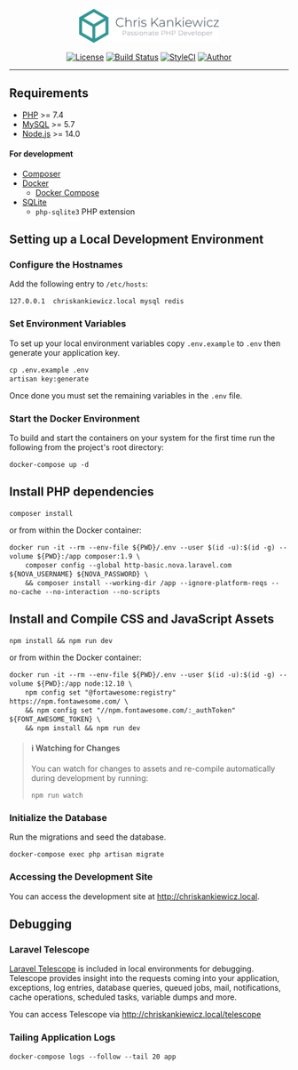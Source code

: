 <p align="center">
    <img src="chris-kankiewicz.svg" alt="Chris Kankiewicz" width="50%">
</p>

<p align="center">
    <a href="https://github.com/PHLAK/chriskankiewicz.com/blob/master/LICENSE"><img src="https://img.shields.io/github/license/phlak/chriskankiewicz.com?style=flat-square" alt="License"></a>
    <a href="https://travis-ci.com/PHLAK/chriskankiewicz.com"><img src="https://img.shields.io/travis/com/PHLAK/chriskankiewicz.com.svg?style=flat-square" alt="Build Status"></a>
    <a href="https://styleci.io/repos/176871591"><img src="https://styleci.io/repos/176871591/shield?branch=master" alt="StyleCI"></a>
    <a href="https://www.ChrisKankiewicz.com"><img src="https://img.shields.io/badge/created_by-Chris%20Kankiewicz-319795.svg?style=flat-square" alt="Author"></a>
</p>

---

Requirements
------------

  - [PHP](https://secure.php.net/) >= 7.4
  - [MySQL](https://www.mysql.com/) >= 5.7
  - [Node.js](https://nodejs.org) >= 14.0

#### For development

  - [Composer](https://getcomposer.org/)
  - [Docker](https://www.docker.com/)
    - [Docker Compose](https://docs.docker.com/compose/)
  - [SQLite](https://www.sqlite.org/index.html)
    - `php-sqlite3` PHP extension

Setting up a Local Development Environment
------------------------------------------

### Configure the Hostnames

Add the following entry to `/etc/hosts`:

    127.0.0.1  chriskankiewicz.local mysql redis

### Set Environment Variables

To set up your local environment variables copy `.env.example` to `.env` then
generate your application key.

    cp .env.example .env
    artisan key:generate

Once done you must set the remaining variables in the `.env` file.

### Start the Docker Environment

To build and start the containers on your system for the first time run the
following from the project's root directory:

    docker-compose up -d

## Install PHP dependencies

    composer install

or from within the Docker container:

    docker run -it --rm --env-file ${PWD}/.env --user $(id -u):$(id -g) --volume ${PWD}:/app composer:1.9 \
        composer config --global http-basic.nova.laravel.com ${NOVA_USERNAME} ${NOVA_PASSWORD} \
        && composer install --working-dir /app --ignore-platform-reqs --no-cache --no-interaction --no-scripts

## Install and Compile CSS and JavaScript Assets

    npm install && npm run dev

or from within the Docker container:

    docker run -it --rm --env-file ${PWD}/.env --user $(id -u):$(id -g) --volume ${PWD}:/app node:12.10 \
        npm config set "@fortawesome:registry" https://npm.fontawesome.com/ \
        && npm config set "//npm.fontawesome.com/:_authToken" ${FONT_AWESOME_TOKEN} \
        && npm install && npm run dev

> #### ℹ️ Watching for Changes
>
> You can watch for changes to assets and re-compile automatically during
> development by running:
> 
>     npm run watch

### Initialize the Database

Run the migrations and seed the database.

    docker-compose exec php artisan migrate

### Accessing the Development Site

You can access the development site at <http://chriskankiewicz.local>.

## Debugging

### Laravel Telescope

[Laravel Telescope](https://laravel.com/docs/telescope) is included in local
environments for debugging. Telescope provides insight into the requests coming
into your application, exceptions, log entries, database queries, queued jobs,
mail, notifications, cache operations, scheduled tasks, variable dumps and more.

You can access Telescope via <http://chriskankiewicz.local/telescope>

### Tailing Application Logs

    docker-compose logs --follow --tail 20 app
